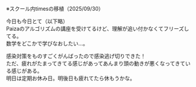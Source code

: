 ※スクール内timesの移植（2025/09/30）

今日も今日とて（以下略）  
Paizaのアルゴリズムの講座を受けてるけど、理解が追い付かなくてフリーズしてる。  
数学をどこかで学びなおしたい…。  

感染対策をものすごくがんばったので感染逃げ切りできた！  
ただ、疲れがたまってきてる感じがあってあんまり頭の動きが悪くなってきている感じがある。  
明日は定期お休み日。明後日も疲れてたら休もうかな。  

